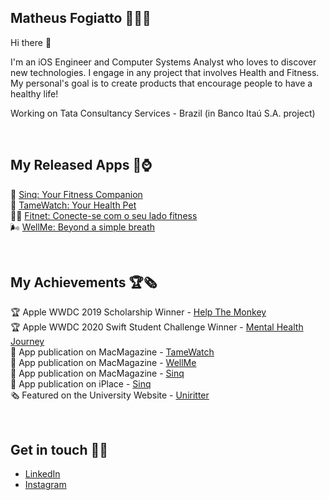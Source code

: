 ## Matheus Fogiatto 🧑🏻‍💻 
Hi there 👋

I'm an iOS Engineer and Computer Systems Analyst who loves to discover new technologies. I engage in any project that involves Health and Fitness. My personal's goal is to create products that encourage people to have a healthy life! 

Working on Tata Consultancy Services - Brazil (in Banco Itaú S.A. project)

<br>

## My Released Apps 📱⌚️
🦖 [Sinq: Your Fitness Companion](https://apps.apple.com/br/app/sinq-your-fitness-companion/id1523343191?l=en)<br>
👾 [TameWatch: Your Health Pet](https://apps.apple.com/th/app/tamewatch/id1485279593) <br>
🏋🏻 [Fitnet: Conecte-se com o seu lado fitness](https://fitnet.app/) <br>
🌬 [WellMe: Beyond a simple breath](https://apps.apple.com/us/app/id1538846369)

<br>

## My Achievements 🏆🗞
🏆 Apple WWDC 2019 Scholarship Winner - [Help The Monkey](https://github.com/matheusfogiatto/help-the-monkey) <br>
🏆 Apple WWDC 2020 Swift Student Challenge Winner - [Mental Health Journey](https://www.youtube.com/watch?v=OtrIBNOJ2AE&t=23s) <br>
📰 App publication on MacMagazine - [TameWatch](https://macmagazine.uol.com.br/post/2019/11/27/alimente-um-tamagotchi-e-cuide-da-sua-saude-com-esse-jogo-para-apple-watch/) <br>
📰 App publication on MacMagazine - [WellMe](https://macmagazine.com.br/post/2020/11/24/treine-e-melhore-sua-respiracao-com-esse-app-brasileiro-pro-watchos/) <br>
📰 App publication on MacMagazine - [Sinq](https://macmagazine.uol.com.br/post/2020/10/07/crie-metas-e-ganhe-recompensas-se-exercitando-com-o-sinq/) <br>
📰 App publication on iPlace - [Sinq](https://somos.lojaiplace.com.br/2020/11/28/exercicios-fisicos-supere-metas-e-ganhe-recompensas-no-sinq/) <br>
🗞 Featured on the University Website - [Uniritter](https://www.uniritter.edu.br/noticias/noticias/estudante-de-analise-e-desenvolvimento-de-sistemas-e-premiado-internacionalmente?fbclid=IwAR2seBJoDv3urKEOXpyUQ2Tngi0K-XLo8Uf3Zczid4pwM1HsJIn_vjvFYec)

<br>

## Get in touch 🔗📩
- [LinkedIn](https://www.linkedin.com/in/matheus-fogiatto-8b74a8179/)
- [Instagram](https://www.instagram.com/matheus.fogiatto/)
